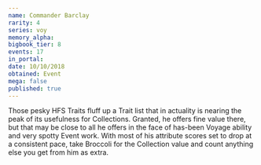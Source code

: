 ```yaml
---
name: Commander Barclay
rarity: 4
series: voy
memory_alpha:
bigbook_tier: 8
events: 17
in_portal:
date: 10/10/2018
obtained: Event
mega: false
published: true
---
```


Those pesky HFS Traits fluff up a Trait list that in actuality is nearing the peak of its usefulness for Collections. Granted, he offers fine value there, but that may be close to all he offers in the face of has-been Voyage ability and very spotty Event work. With most of his attribute scores set to drop at a consistent pace, take Broccoli for the Collection value and count anything else you get from him as extra.
